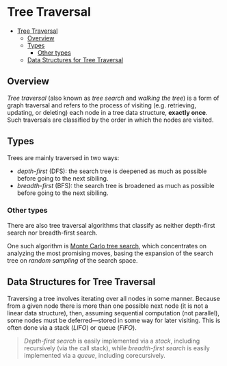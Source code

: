 # Tree Traversal

- [Tree Traversal](#tree-traversal)
  - [Overview](#overview)
  - [Types](#types)
    - [Other types](#other-types)
  - [Data Structures for Tree Traversal](#data-structures-for-tree-traversal)

## Overview

_Tree traversal_ (also known as _tree search_ and _walking the tree_) is a form of graph traversal and refers to the process of visiting (e.g. retrieving, updating, or deleting) each node in a tree data structure, **exactly once**. Such traversals are classified by the order in which the nodes are visited.

## Types

Trees are mainly traversed in two ways:

* _depth-first_ (DFS): the search tree is deepened as much as possible before going to the next sibiling.
* _breadth-first_ (BFS): the search tree is broadened as much as possible before going to the next sibiling. 

### Other types

There are also tree traversal algorithms that classify as neither depth-first search nor breadth-first search.

One such algorithm is [Monte Carlo tree search](https://en.wikipedia.org/wiki/Monte_Carlo_tree_search), which concentrates on analyzing the most promising moves, basing the expansion of the search tree on _random sampling_ of the search space.

## Data Structures for Tree Traversal

Traversing a tree involves iterating over all nodes in some manner. Because from a given node there is more than one possible next node (it is not a linear data structure), then, assuming sequential computation (not parallel), some nodes must be deferred—stored in some way for later visiting. This is often done via a stack (_LIFO_) or queue (_FIFO_).

> _Depth-first search_ is easily implemented via a _stack_, including recursively (via the call stack), while _breadth-first search_ is easily implemented via a _queue_, including corecursively.
